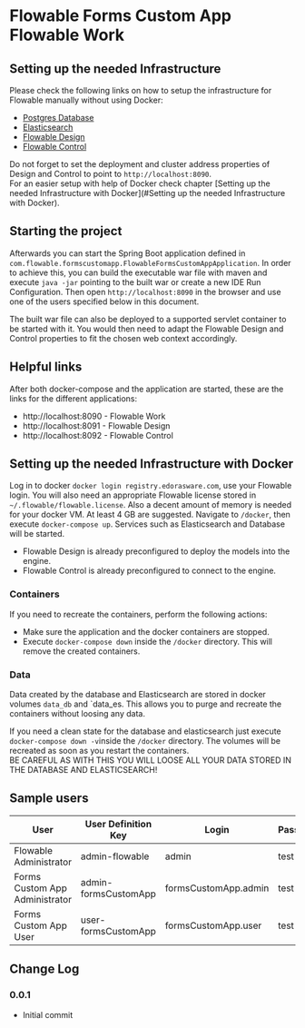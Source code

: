 # Flowable Forms Custom App Flowable Work

## Setting up the needed Infrastructure
Please check the following links on how to setup the infrastructure for Flowable manually without
using Docker:

- [Postgres Database](https://docs.flowable.io/work-install/3.1.0/210B-database.html)
- [Elasticsearch](https://docs.flowable.io/work-install/3.1.0/210C-elasticsearch.html)
- [Flowable Design](https://docs.flowable.io/work-install/3.1.0/320-design.html)
- [Flowable Control](https://docs.flowable.io/work-install/3.1.0/321-control.html)

Do not forget to set the deployment and cluster address properties of Design and Control to point to
`http://localhost:8090`.  
For an easier setup with help of Docker check chapter [Setting up the needed Infrastructure with Docker](#Setting up the needed Infrastructure with Docker).

## Starting the project
Afterwards you can start the Spring Boot application defined in `com.flowable.formscustomapp.FlowableFormsCustomAppApplication`. In order to achieve this,
you can build the executable war file with maven and execute `java -jar` pointing to the built war or create a new IDE Run Configuration. 
Then open `http://localhost:8090` in the browser and use one of the users specified below in this document.

The built war file can also be deployed to a supported servlet container to be started with it.
You would then need to adapt the Flowable Design and Control properties to fit the chosen web context accordingly.

## Helpful links
After both docker-compose and the application are started, these are the links for the different applications:

- http://localhost:8090 - Flowable Work
- http://localhost:8091 - Flowable Design
- http://localhost:8092 - Flowable Control

## Setting up the needed Infrastructure with Docker
Log in to docker `docker login registry.edorasware.com`, use your Flowable login.
You will also need an appropriate Flowable license stored in `~/.flowable/flowable.license`.
Also a decent amount of memory is needed for your docker VM. At least 4 GB are suggested.
Navigate to `/docker`, then execute `docker-compose up`. Services such as Elasticsearch and Database will be started.

- Flowable Design is already preconfigured to deploy the models into the engine.
- Flowable Control is already preconfigured to connect to the engine.

### Containers
If you need to recreate the containers, perform the following actions:
- Make sure the application and the docker containers are stopped.
- Execute `docker-compose down` inside the `/docker` directory. This will remove the created containers.

### Data
Data created by the database and Elasticsearch are stored in docker volumes `data_db` and `data_es.
This allows you to purge and recreate the containers without loosing any data.

If you need a clean state for the database and elasticsearch just execute `docker-compose down -v`inside the `/docker` directory.
The volumes will be recreated as soon as you restart the containers.  
BE CAREFUL AS WITH THIS YOU WILL LOOSE ALL YOUR DATA STORED IN THE DATABASE AND ELASTICSEARCH!

## Sample users
| User | User Definition Key | Login | Password |
| -------------| ------------- | ------------- | ------------- |
| Flowable Administrator | admin-flowable | admin | test |
| Forms Custom App Administrator | admin-formsCustomApp | formsCustomApp.admin | test |
| Forms Custom App User | user-formsCustomApp | formsCustomApp.user | test |

## Change Log

### 0.0.1
- Initial commit